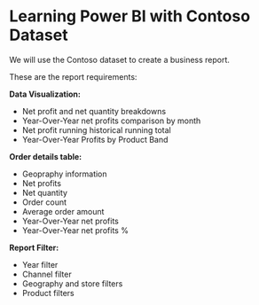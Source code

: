 # Learning Power BI with Contoso Dataset

We will use the Contoso dataset to create a business report.

These are the report requirements:

**Data Visualization:**
* Net profit and net quantity breakdowns
* Year-Over-Year net profits comparison by month
* Net profit running historical running total
* Year-Over-Year Profits by Product Band

**Order details table:**
* Geopraphy information
* Net profits
* Net quantity
* Order count
* Average order amount
* Year-Over-Year net profits
* Year-Over-Year net profits %

**Report Filter:**
* Year filter
* Channel filter
* Geography and store filters
* Product filters

